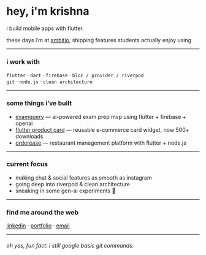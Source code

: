 # hey, i'm krishna 

i build mobile apps with flutter.

these days i’m at [ambitio](https://ambitio.in), shipping features students actually enjoy using 


---

### i work with  
`flutter` · `dart` · `firebase` · `bloc / provider / riverpod`  
`git` · `node.js` · `clean architecture`  

---

###  some things i’ve built  
- [examquery](https://github.com/ikrishnag/examquery) — ai-powered exam prep mvp using flutter + firebase + openai  
- [flutter product card](https://github.com/ikrishnag/flutter_product_card) — reusable e-commerce card widget, now 500+ downloads  
- [orderease](https://github.com/ikrishnag/orderease) — restaurant management platform with flutter + node.js  

---

### current focus  
- making chat & social features as smooth as instagram  
- going deep into riverpod & clean architecture  
- sneaking in some gen-ai experiments 👀

---

### find me around the web  
[linkedin](https://linkedin.com/in/ikrishnag) · [portfolio](https://krishnagupta.web.app) · [email](mailto:e.krishnagupta@gmail.com)  

---

###### oh yes, fun fact: i still google basic git commands.  
